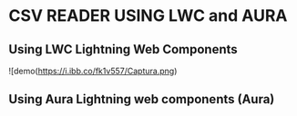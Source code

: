 # CSV READER USING LWC and AURA

## Using LWC Lightning Web Components

![demo(https://i.ibb.co/fk1v557/Captura.png)
 
## Using Aura Lightning web components (Aura)

